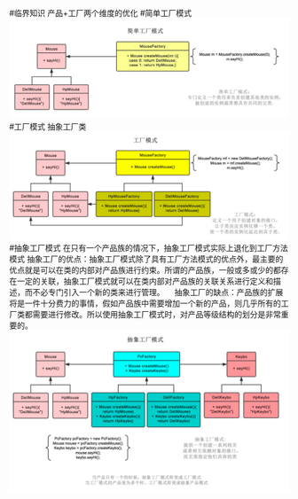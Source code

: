 #临界知识
产品+工厂两个维度的优化
#简单工厂模式
![](.z_02_设计模式_02_工厂模式_images/53ca0a7b.png)
#工厂模式
抽象工厂类
![](.z_02_设计模式_02_工厂模式_images/f8aeca25.png)
#抽象工厂模式
[](https://developer.aliyun.com/article/238431)
在只有一个产品族的情况下，抽象工厂模式实际上退化到工厂方法模式
抽象工厂的优点：抽象工厂模式除了具有工厂方法模式的优点外，最主要的优点就是可以在类的内部对产品族进行约束。所谓的产品族，一般或多或少的都存在一定的关联，抽象工厂模式就可以在类内部对产品族的关联关系进行定义和描述，而不必专门引入一个新的类来进行管理。
 抽象工厂的缺点：产品族的扩展将是一件十分费力的事情，假如产品族中需要增加一个新的产品，则几乎所有的工厂类都需要进行修改。所以使用抽象工厂模式时，对产品等级结构的划分是非常重要的。
![](.z_02_设计模式_02_工厂模式_images/430db3b5.png)
